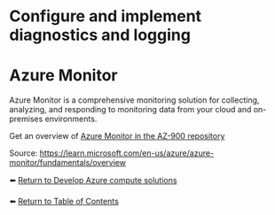 # Configure and implement diagnostics and logging

# Azure Monitor
Azure Monitor is a comprehensive monitoring solution for collecting, analyzing, and responding to monitoring data from your cloud and on-premises environments. 

Get an overview of [Azure Monitor in the AZ-900 repository](https://github.com/JonThomas/Azure-AZ-900-Study-Guide/blob/main/3-Describe-Azure-management-and-governance/43-Describe-Azure-Monitor-including-Log-Analytics-Azure-Monitor-alerts-and-Application-Insights.md)

Source: https://learn.microsoft.com/en-us/azure/azure-monitor/fundamentals/overview

⬅️ [Return to Develop Azure compute solutions](README.md)

⬅️ [Return to Table of Contents](../README.md)